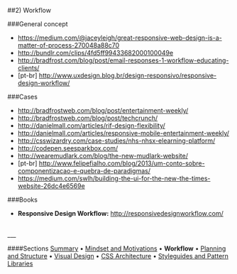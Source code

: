 ##2) Workflow


###General concept
- https://medium.com/@jaceyleigh/great-responsive-web-design-is-a-matter-of-process-270048a88c70
- http://bundlr.com/clips/4fd5ff99433682000100049e
- http://bradfrost.com/blog/post/email-responses-1-workflow-educating-clients/
- [pt-br] http://www.uxdesign.blog.br/design-responsivo/responsive-design-workflow/


###Cases
- http://bradfrostweb.com/blog/post/entertainment-weekly/  
- http://bradfrostweb.com/blog/post/techcrunch/  
- http://danielmall.com/articles/rif-design-flexibility/  
- http://danielmall.com/articles/responsive-mobile-entertainment-weekly/  
- http://csswizardry.com/case-studies/nhs-nhsx-elearning-platform/  
- http://codepen.seesparkbox.com/
- http://wearemudlark.com/blog/the-new-mudlark-website/
- [pt-br] http://www.felipefialho.com/blog/2013/um-conto-sobre-componentizacao-e-quebra-de-paradigmas/
- https://medium.com/swlh/building-the-ui-for-the-new-the-times-website-26dc4e6569e


###Books
- **Responsive Design Workflow:** http://responsivedesignworkflow.com/


<br/>
___

####Sections
[Summary](README.md) • [Mindset and Motivations](mindset-and-motivations.md) • **Workflow** • [Planning and Structure](planning-and-structure.md) • [Visual Design](visual-design.md) • [CSS Architecture](css-architecture.md) • [Styleguides and Pattern Libraries](styleguides-and-pattern-libraries.md)
